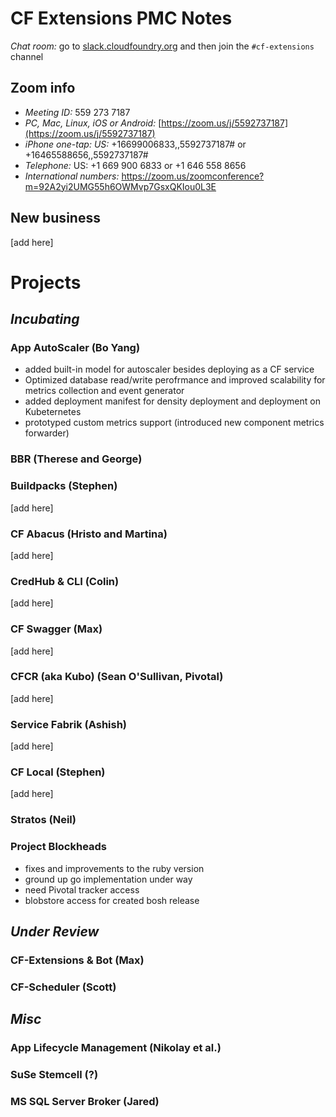 # CF Extensions PMC Notes

*Chat room:* go to [slack.cloudfoundry.org](https://slack.cloudfoundry.org) and then join the `#cf-extensions` channel

## Zoom info

- *Meeting ID:* 559 273 7187
- *PC, Mac, Linux, iOS or Android:* [https://zoom.us/j/5592737187](https://zoom.us/j/5592737187)
- *iPhone one-tap: US:* +16699006833,,5592737187#  or +16465588656,,5592737187# 
- *Telephone:* US: +1 669 900 6833  or +1 646 558 8656 
- *International numbers:* https://zoom.us/zoomconference?m=92A2yi2UMG55h6OWMvp7GsxQKIou0L3E

## New business

[add here]

# Projects

## _Incubating_

### App AutoScaler (Bo Yang)


- added built-in model for autoscaler besides deploying as a CF service
- Optimized database read/write perofrmance and improved scalability for metrics collection and event generator
- added deployment manifest for density deployment and deployment on Kubeternetes
- prototyped custom metrics support (introduced new component metrics forwarder)



### BBR (Therese and George)


### Buildpacks (Stephen)

[add here]

### CF Abacus (Hristo and Martina)

[add here]

### CredHub & CLI (Colin)

[add here]

### CF Swagger (Max)

[add here]

### CFCR (aka Kubo) (Sean O'Sullivan, Pivotal)

[add here]

### Service Fabrik (Ashish)

[add here]

### CF Local (Stephen)

[add here]

### Stratos (Neil)

### Project Blockheads
- fixes and improvements to the ruby version
- ground up go implementation under way
- need Pivotal tracker access 
- blobstore access for created bosh release

## _Under Review_
### CF-Extensions & Bot (Max)


### CF-Scheduler (Scott)



## _Misc_

### App Lifecycle Management (Nikolay et al.)


### SuSe Stemcell (?)


### MS SQL Server Broker (Jared)

